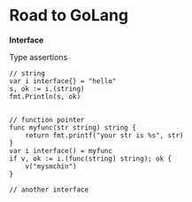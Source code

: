 # Road to GoLang
**Interface**

Type assertions

    // string
    var i interface{} = "hello"  
    s, ok := i.(string)
    fmt.Println(s, ok)
    
    
    // function pointer
    func myfunc(str string) string {
        return fmt.printf("your str is %s", str)
    }
    var i interface() = myfunc
    if v, ok := i.(func(string) string); ok {
        v("mysmchin")
    } 
    
    // another interface

